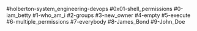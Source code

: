 #holberton-system_engineering-devops
#0x01-shell_permissions
#0-iam_betty
#1-who_am_i
#2-groups
#3-new_owner
#4-empty
#5-execute
#6-multiple_permissions
#7-everybody
#8-James_Bond
#9-John_Doe
